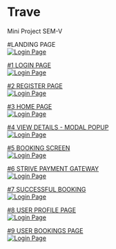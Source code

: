 # Trave
Mini Project SEM-V

#LANDING PAGE
<br>
<a href="https://drive.google.com/uc?export=view&id=16pnqCnNYPaG9GzBD3Y7SdQvpk00knrOw">
<img src="https://drive.google.com/uc?export=view&id=16pnqCnNYPaG9GzBD3Y7SdQvpk00knrOw" title="Login Page" />
<br>

#1 LOGIN PAGE
<br>
<a href="https://drive.google.com/uc?export=view&id=1bPJr4NryVcNUGUmSmV1eNq_wtu4F8r6D"><img src="https://drive.google.com/uc?export=view&id=1bPJr4NryVcNUGUmSmV1eNq_wtu4F8r6D" title="Login Page" />
<br>

#2 REGISTER PAGE
<br>
<a href="https://drive.google.com/uc?export=view&id=17nlt2dJ7mIcSbvmzXCLN0LgcAI7PX14J"><img src="https://drive.google.com/uc?export=view&id=17nlt2dJ7mIcSbvmzXCLN0LgcAI7PX14J" title="Login Page" />
<br>
  
#3 HOME PAGE
<br>
<a href="https://drive.google.com/uc?export=view&id=1U38RF1jwtUHyMLsEDnfmo_50YOrtiPof"><img src="https://drive.google.com/uc?export=view&id=1U38RF1jwtUHyMLsEDnfmo_50YOrtiPof" title="Login Page" />
<br>
  
#4 VIEW DETAILS - MODAL POPUP
<br>
<a href="https://drive.google.com/uc?export=view&id=1ZWTkin3iBQU2CSFD-IVHHn-7RcZjgKkS"><img src="https://drive.google.com/uc?export=view&id=1ZWTkin3iBQU2CSFD-IVHHn-7RcZjgKkS" title="Login Page" />
<br>
  
#5 BOOKING SCREEN
<br>
<a href="https://drive.google.com/uc?export=view&id=1BwEh4G1Dd-AvLGiWP7JAo03L-SXe1-21">
  <img src="https://drive.google.com/uc?export=view&id=1BwEh4G1Dd-AvLGiWP7JAo03L-SXe1-21" title="Login Page" />
<br>
  
#6 STRIVE PAYMENT GATEWAY
<br>
<a href="https://drive.google.com/uc?export=view&id=1XWiC3o-EksHSjGgWghVey6KuXwDL8o80"><img src="https://drive.google.com/uc?export=view&id=1XWiC3o-EksHSjGgWghVey6KuXwDL8o80" title="Login Page" />
<br>
  
#7 SUCCESSFUL BOOKING
<br>
<a href="https://drive.google.com/uc?export=view&id=18bEJcpK0NgZnhW0QGJ9soIY_h5xa1zXG">
  <img src="https://drive.google.com/uc?export=view&id=18bEJcpK0NgZnhW0QGJ9soIY_h5xa1zXG" title="Login Page" />
<br>
  
#8 USER PROFILE PAGE
<br>
<a href="https://drive.google.com/uc?export=view&id=1hyPk0lPAh_RKj80CMjVRmovIogCdBMM5">
  <img src="https://drive.google.com/uc?export=view&id=1hyPk0lPAh_RKj80CMjVRmovIogCdBMM5" title="Login Page" />
<br>
  
#9 USER BOOKINGS PAGE
<br>
<a href="https://drive.google.com/uc?export=view&id=1AYVVh23-T3FdoTiwU3gImc4QvRDo--LW">
  <img src="https://drive.google.com/uc?export=view&id=1AYVVh23-T3FdoTiwU3gImc4QvRDo--LW" title="Login Page" />
<br>

